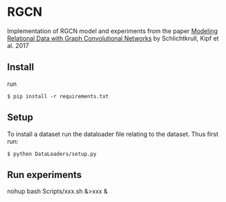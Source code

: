 # RGCN
Implementation of RGCN model and experiments from the paper [Modeling Relational Data with Graph Convolutional Networks](https://arxiv.org/pdf/1703.06103.pdf) by Schlichtkrull, Kipf et al. 2017
## Install
run 
```shell
$ pip install -r requirements.txt
```
## Setup
To install a dataset run the dataloader file relating to the dataset. Thus first run:
```shell
$ python DataLoaders/setup.py
```

## Run experiments
nohup bash Scripts/xxx.sh &>xxx &